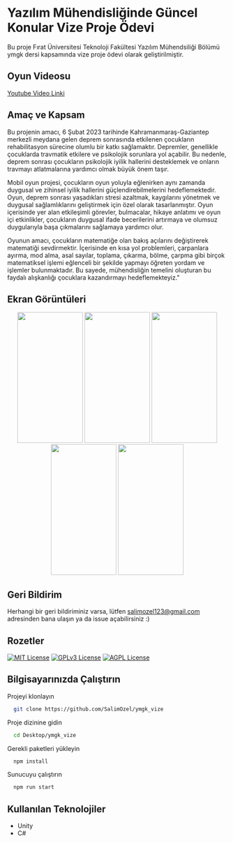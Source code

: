 
# Yazılım Mühendisliğinde Güncel Konular Vize Proje Ödevi

Bu proje Fırat Üniversitesi Teknoloji Fakültesi Yazılım Mühendsiliği Bölümü ymgk dersi kapsamında vize proje ödevi olarak geliştirilmiştir.  


## Oyun Videosu 

<a href="https://youtu.be/Bf8Vm0Cv24M">Youtube Video Linki</a>

  
## Amaç ve Kapsam
Bu projenin amacı, 6 Şubat 2023 tarihinde Kahramanmaraş-Gaziantep merkezli meydana gelen deprem sonrasında etkilenen çocukların rehabilitasyon sürecine olumlu bir katkı sağlamaktır. Depremler, genellikle çocuklarda travmatik etkilere ve psikolojik sorunlara yol açabilir. Bu nedenle, deprem sonrası çocukların psikolojik iyilik hallerini desteklemek ve onların travmayı atlatmalarına yardımcı olmak büyük önem taşır.

Mobil oyun projesi, çocukların oyun yoluyla eğlenirken aynı zamanda duygusal ve zihinsel iyilik hallerini güçlendirebilmelerini hedeflemektedir. Oyun, deprem sonrası yaşadıkları stresi azaltmak, kaygılarını yönetmek ve duygusal sağlamlıklarını geliştirmek için özel olarak tasarlanmıştır. Oyun içerisinde yer alan etkileşimli görevler, bulmacalar, hikaye anlatımı ve oyun içi etkinlikler, çocukların duygusal ifade becerilerini artırmaya ve olumsuz duygularıyla başa çıkmalarını sağlamaya yardımcı olur.

Oyunun amacı, çocukların matematiğe olan bakış açılarını değiştirerek matematiği sevdirmektir. İçerisinde en kısa yol problemleri, çarpanlara ayırma, mod alma, asal sayılar, toplama, çıkarma, bölme, çarpma gibi birçok matematiksel işlemi eğlenceli bir şekilde yapmayı öğreten yordam ve işlemler bulunmaktadır. Bu sayede, mühendisliğin temelini oluşturan bu faydalı alışkanlığı çocuklara kazandırmayı hedeflemekteyiz."
## Ekran Görüntüleri
<p align= "middle"/>
<img src= "https://github.com/SalimOzel/ymgk_vize/assets/65537086/e440e075-d238-4bb0-95a6-105067d9b1ce" width="150" height= "300"/>
<img src= "https://github.com/SalimOzel/ymgk_vize/assets/65537086/17635d78-24d7-4b5d-aa9f-9e51d972024d" width="150" height= "300"/>
<img src= "https://github.com/SalimOzel/ymgk_vize/assets/65537086/d0065f87-358b-417e-b76e-9bb8bcc627cf" width="150" height= "300"/>
<img src= "https://github.com/SalimOzel/ymgk_vize/assets/65537086/03f83db6-c25f-4254-83b9-23c0f9dcba51" width="150" height= "300"/>
<img src= "https://github.com/SalimOzel/ymgk_vize/assets/65537086/f3ac448e-0ba1-4a11-80e7-4d55a9d03e99" width="150" height= "300"/>

## Geri Bildirim

Herhangi bir geri bildiriminiz varsa, lütfen salimozel123@gmail.com adresinden bana ulaşın ya da issue açabilirsiniz :)

  
## Rozetler

[![MIT License](https://img.shields.io/badge/License-MIT-green.svg)](https://choosealicense.com/licenses/mit/)
[![GPLv3 License](https://img.shields.io/badge/License-GPL%20v3-yellow.svg)](https://opensource.org/licenses/)
[![AGPL License](https://img.shields.io/badge/license-AGPL-blue.svg)](http://www.gnu.org/licenses/agpl-3.0)

  
## Bilgisayarınızda Çalıştırın

Projeyi klonlayın

```bash
  git clone https://github.com/SalimOzel/ymgk_vize
```

Proje dizinine gidin

```bash
  cd Desktop/ymgk_vize
```

Gerekli paketleri yükleyin

```bash
  npm install
```

Sunucuyu çalıştırın

```bash
  npm run start
```

  
## Kullanılan Teknolojiler

* Unity
* C#


  
